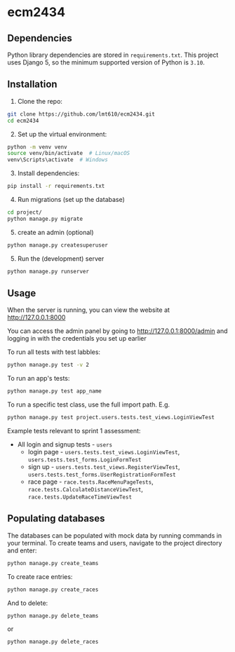 # ecm2434

## Dependencies
Python library dependencies are stored in `requirements.txt`. This project
uses Django 5, so the minimum supported version of Python is `3.10`.

## Installation
1. Clone the repo:
```sh
git clone https://github.com/lmt610/ecm2434.git
cd ecm2434
```

2. Set up the virtual environment:
```sh
python -m venv venv
source venv/bin/activate  # Linux/macOS
venv\Scripts\activate  # Windows
```

3. Install dependencies:
```sh
pip install -r requirements.txt
```

4. Run migrations (set up the database)
```sh
cd project/
python manage.py migrate
```

5. create an admin (optional)
```sh
python manage.py createsuperuser
```

5. Run the (development) server
```sh
python manage.py runserver
```

## Usage
When the server is running, you can view the website at http://127.0.0.1:8000

You can access the admin panel by going to http://127.0.0.1:8000/admin and logging in with the credentials
you set up earlier

To run all tests with test labbles:
```sh
python manage.py test -v 2
```

To run an app's tests:
```sh
python manage.py test app_name
```

To run a specific test class, use the full import path. E.g.
```sh
python manage.py test project.users.tests.test_views.LoginViewTest
```

Example tests relevant to sprint 1 assessment:
- All login and signup tests - `users`
    - login page - `users.tests.test_views.LoginViewTest`, `users.tests.test_forms.LoginFormTest`
    - sign up    - `users.tests.test_views.RegisterViewTest`, `users.tests.test_forms.UserRegistrationFormTest`
    - race page  - `race.tests.RaceMenuPageTests`, `race.tests.CalculateDistanceViewTest`, `race.tests.UpdateRaceTimeViewTest`




## Populating databases
The databases can be populated with mock data by running commands in your terminal.
To create teams and users, navigate to the project directory and enter:
```sh
python manage.py create_teams
```

To create race entries:
```sh
python manage.py create_races
```
And to delete:
```sh
python manage.py delete_teams
```
or
```sh
python manage.py delete_races
```
